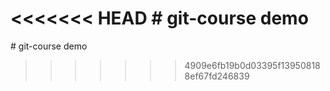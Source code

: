 <<<<<<< HEAD
﻿# git-course demo
=======
﻿# git-course demo
>>>>>>> 4909e6fb19b0d03395f139508188ef67fd246839
